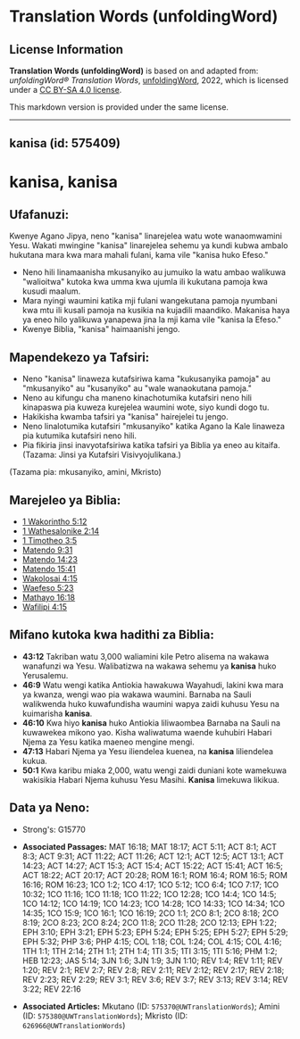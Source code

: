 # Translation Words (unfoldingWord)

## License Information

**Translation Words (unfoldingWord)** is based on and adapted from: _unfoldingWord® Translation Words_, [unfoldingWord](https://unfoldingword.org/utw), 2022, which is licensed under a [CC BY-SA 4.0 license](https://creativecommons.org/licenses/by-sa/4.0/legalcode.en).

This markdown version is provided under the same license.



--------------------------------

## kanisa (id: 575409)

kanisa, kanisa
==============

Ufafanuzi:
----------

Kwenye Agano Jipya, neno "kanisa" linarejelea watu wote wanaomwamini Yesu. Wakati mwingine "kanisa" linarejelea sehemu ya kundi kubwa ambalo hukutana mara kwa mara mahali fulani, kama vile "kanisa huko Efeso."

* Neno hili linamaanisha mkusanyiko au jumuiko la watu ambao walikuwa "walioitwa" kutoka kwa umma kwa ujumla ili kukutana pamoja kwa kusudi maalum.
* Mara nyingi waumini katika mji fulani wangekutana pamoja nyumbani kwa mtu ili kusali pamoja na kusikia na kujadili maandiko. Makanisa haya ya eneo hilo yalikuwa yanapewa jina la mji kama vile "kanisa la Efeso."
* Kwenye Biblia, "kanisa" haimaanishi jengo.

Mapendekezo ya Tafsiri:
-----------------------

* Neno "kanisa" linaweza kutafsiriwa kama "kukusanyika pamoja" au "mkusanyiko" au "kusanyiko" au "wale wanaokutana pamoja."
* Neno au kifungu cha maneno kinachotumika kutafsiri neno hili kinapaswa pia kuweza kurejelea waumini wote, siyo kundi dogo tu.
* Hakikisha kwamba tafsiri ya "kanisa" hairejelei tu jengo.
* Neno linalotumika kutafsiri "mkusanyiko" katika Agano la Kale linaweza pia kutumika kutafsiri neno hili.
* Pia fikiria jinsi inavyotafsiriwa katika tafsiri ya Biblia ya eneo au kitaifa. (Tazama: Jinsi ya Kutafsiri Visivyojulikana.)

(Tazama pia: mkusanyiko, amini, Mkristo)

Marejeleo ya Biblia:
--------------------

* [1 Wakorintho 5:12](https://ref.ly/1Cor5:12)
* [1 Wathesalonike 2:14](https://ref.ly/1Thess2:14)
* [1 Timotheo 3:5](https://ref.ly/1Tim3:5)
* [Matendo 9:31](https://ref.ly/Acts9:31)
* [Matendo 14:23](https://ref.ly/Acts14:23)
* [Matendo 15:41](https://ref.ly/Acts15:41)
* [Wakolosai 4:15](https://ref.ly/Col4:15)
* [Waefeso 5:23](https://ref.ly/Eph5:23)
* [Mathayo 16:18](https://ref.ly/Matt16:18)
* [Wafilipi 4:15](https://ref.ly/Phil4:15)

Mifano kutoka kwa hadithi za Biblia:
------------------------------------

* **43:12** Takriban watu 3,000 waliamini kile Petro alisema na wakawa wanafunzi wa Yesu. Walibatizwa na wakawa sehemu ya **kanisa** huko Yerusalemu.
* **46:9** Watu wengi katika Antiokia hawakuwa Wayahudi, lakini kwa mara ya kwanza, wengi wao pia wakawa waumini. Barnaba na Sauli walikwenda huko kuwafundisha waumini wapya zaidi kuhusu Yesu na kuimarisha **kanisa**.
* **46:10** Kwa hiyo **kanisa** huko Antiokia liliwaombea Barnaba na Sauli na kuwawekea mikono yao. Kisha waliwatuma waende kuhubiri Habari Njema za Yesu katika maeneo mengine mengi.
* **47:13** Habari Njema ya Yesu iliendelea kuenea, na **kanisa** liliendelea kukua.
* **50:1** Kwa karibu miaka 2,000, watu wengi zaidi duniani kote wamekuwa wakisikia Habari Njema kuhusu Yesu Masihi. **Kanisa** limekuwa likikua.

Data ya Neno:
-------------

* Strong's: G15770

* **Associated Passages:** MAT 16:18; MAT 18:17; ACT 5:11; ACT 8:1; ACT 8:3; ACT 9:31; ACT 11:22; ACT 11:26; ACT 12:1; ACT 12:5; ACT 13:1; ACT 14:23; ACT 14:27; ACT 15:3; ACT 15:4; ACT 15:22; ACT 15:41; ACT 16:5; ACT 18:22; ACT 20:17; ACT 20:28; ROM 16:1; ROM 16:4; ROM 16:5; ROM 16:16; ROM 16:23; 1CO 1:2; 1CO 4:17; 1CO 5:12; 1CO 6:4; 1CO 7:17; 1CO 10:32; 1CO 11:16; 1CO 11:18; 1CO 11:22; 1CO 12:28; 1CO 14:4; 1CO 14:5; 1CO 14:12; 1CO 14:19; 1CO 14:23; 1CO 14:28; 1CO 14:33; 1CO 14:34; 1CO 14:35; 1CO 15:9; 1CO 16:1; 1CO 16:19; 2CO 1:1; 2CO 8:1; 2CO 8:18; 2CO 8:19; 2CO 8:23; 2CO 8:24; 2CO 11:8; 2CO 11:28; 2CO 12:13; EPH 1:22; EPH 3:10; EPH 3:21; EPH 5:23; EPH 5:24; EPH 5:25; EPH 5:27; EPH 5:29; EPH 5:32; PHP 3:6; PHP 4:15; COL 1:18; COL 1:24; COL 4:15; COL 4:16; 1TH 1:1; 1TH 2:14; 2TH 1:1; 2TH 1:4; 1TI 3:5; 1TI 3:15; 1TI 5:16; PHM 1:2; HEB 12:23; JAS 5:14; 3JN 1:6; 3JN 1:9; 3JN 1:10; REV 1:4; REV 1:11; REV 1:20; REV 2:1; REV 2:7; REV 2:8; REV 2:11; REV 2:12; REV 2:17; REV 2:18; REV 2:23; REV 2:29; REV 3:1; REV 3:6; REV 3:7; REV 3:13; REV 3:14; REV 3:22; REV 22:16
* **Associated Articles:** Mkutano (ID: `575370@UWTranslationWords`); Amini (ID: `575380@UWTranslationWords`); Mkristo (ID: `626966@UWTranslationWords`)

